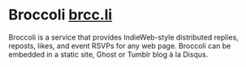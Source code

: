 # Broccoli [brcc.li](http://brcc.li)

Broccoli is a service that provides IndieWeb-style distributed
replies, reposts, likes, and event RSVPs for any web page. Broccoli
can be embedded in a static site, Ghost or Tumblr blog à la Disqus.
